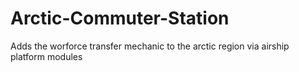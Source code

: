 # Arctic-Commuter-Station
Adds the worforce transfer mechanic to the arctic region via airship platform modules
